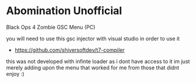 # Abomination Unofficial
Black Ops 4 Zombie GSC Menu (PC)


you will need to use this gsc injector with visual studio in order to use it
- https://github.com/shiversoftdev/t7-compiler

this was not developed with infinte loader as i dont have access to it
im just merely adding upon the menu that worked for me from those that didnt enjoy :)
